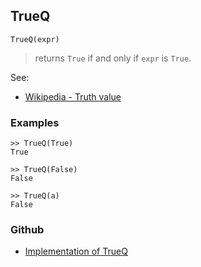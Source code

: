 ## TrueQ

```
TrueQ(expr) 
```

> returns `True` if and only if `expr` is `True`.

See:  
* [Wikipedia - Truth value](http://en.wikipedia.org/wiki/Truth_value)

### Examples
 
```
>> TrueQ(True)
True

>> TrueQ(False)
False

>> TrueQ(a)
False
```

### Github

* [Implementation of TrueQ](https://github.com/axkr/symja_android_library/blob/master/symja_android_library/matheclipse-core/src/main/java/org/matheclipse/core/builtin/BooleanFunctions.java#L4526) 
